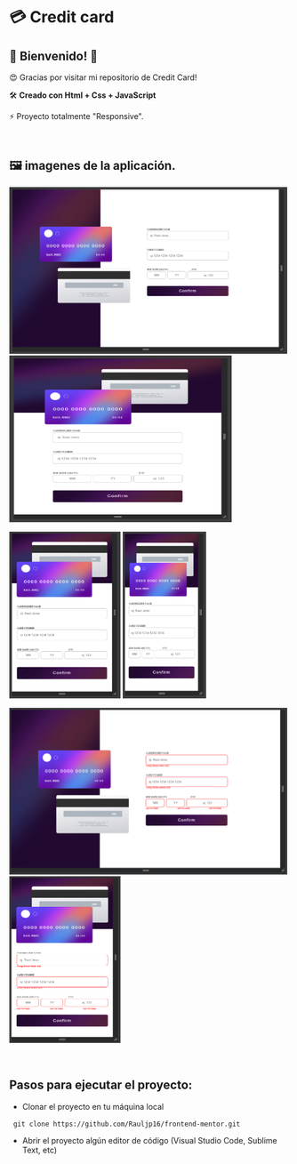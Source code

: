 # 💳 Credit card

## 👋 Bienvenido! 👋

😍 Gracias por visitar mi repositorio de Credit Card!

🛠 **Creado con Html + Css + JavaScript**

⚡ Proyecto totalmente "Responsive".

<br/>

## 🖼 imagenes de la aplicación.

<img src="img_capturas/desktop.png" width="500" height="300" >   <img src="img_capturas/tablet.png" width="400" height="300" >

<img src="img_capturas/movil1.png" width="200" height="300" >   <img src="img_capturas/movil2.png" width="150" height="300" >

<img src="img_capturas/error.png" width="500" height="300" >  <img src="img_capturas/error2.png" width="200" height="300" >

<br/>

## Pasos para ejecutar el proyecto:

- Clonar el proyecto en tu máquina local

```batch
 git clone https://github.com/Rauljp16/frontend-mentor.git
```

- Abrir el proyecto algún editor de código (Visual Studio Code, Sublime Text, etc)
